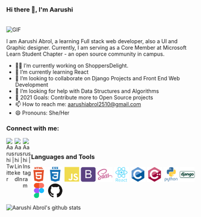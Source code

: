 

<!--
**aarushi353/aarushi353** is a ✨ _special_ ✨ repository because its `README.md` (this file) appears on your GitHub profile.

Here are some ideas to get you started:

- 🔭 I’m currently working on ...
- 🌱 I’m currently learning ...
- 👯 I’m looking to collaborate on ...
- 🤔 I’m looking for help with ...
- 💬 Ask me about ...
- 📫 How to reach me: ...
- 😄 Pronouns: ...
- ⚡ Fun fact: ...
-->

### Hi there 👋, I'm Aarushi

<br />
<img align="center" alt="GIF" src="https://www.bestagencies.com/wp-content/uploads/2014/01/desk.gif" />

I am Aarushi Abrol, a learning Full stack web developer, also a UI and Graphic designer. Currently, I am serving as a Core Member at Microsoft Learn Student Chapter - an open source community in campus.

- 👩‍💻 I’m currently working on ShoppersDelight.
- 🌱 I’m currently learning React
- 👯 I’m looking to collaborate on Django Projects and Front End Web Development
- 🤔 I’m looking for help with Data Structures and Algorithms
- 🥅 2021 Goals: Contribute more to Open Source projects
- 📫 How to reach me: aarushiabrol2510@gmail.com 
- 😄 Pronouns: She/Her

### Connect with me:

[<img align="left" alt="Aarushi | Twitter" width="22px" src="https://cdn.jsdelivr.net/npm/simple-icons@v3/icons/twitter.svg" />][twitter]
[<img align="left" alt="Aarushi | LinkedIn" width="22px" src="https://cdn.jsdelivr.net/npm/simple-icons@v3/icons/linkedin.svg" />][linkedin]
[<img align="left" alt="Aarushi | Instagram" width="22px" src="https://cdn.jsdelivr.net/npm/simple-icons@v3/icons/instagram.svg" />][instagram]

<br />

### Languages and Tools

<a ><img src="https://raw.githubusercontent.com/devicons/devicon/master/icons/html5/html5-plain-wordmark.svg" alt="html" width="40" height="40"/></a>
<a ><img src="https://raw.githubusercontent.com/devicons/devicon/master/icons/css3/css3-plain-wordmark.svg" alt="css" width="40" height="40"/></a>
<a ><img src="https://raw.githubusercontent.com/devicons/devicon/master/icons/javascript/javascript-plain.svg" alt="javascript" width="40" height="40"/></a>
<a ><img src="https://raw.githubusercontent.com/devicons/devicon/master/icons/bootstrap/bootstrap-plain.svg" alt="bootstrap" width="40" height="40"/></a>
<a ><img src="https://raw.githubusercontent.com/devicons/devicon/9f4f5cdb393299a81125eb5127929ea7bfe42889/icons/sass/sass-original.svg" alt="sass" width="40" height="40"/></a>
<a ><img src="https://raw.githubusercontent.com/devicons/devicon/master/icons/react/react-original-wordmark.svg" alt="react" width="40" height="40"/></a>
<a ><img src="https://raw.githubusercontent.com/devicons/devicon/master/icons/c/c-original.svg" alt="c" width="40" height="40"/></a>
<a ><img src="https://raw.githubusercontent.com/devicons/devicon/master/icons/cplusplus/cplusplus-original.svg" alt="cplusplus" width="40" height="40"/></a>
<a ><img src="https://raw.githubusercontent.com/devicons/devicon/master/icons/python/python-original-wordmark.svg" alt="python" width="40" height="40"/></a>
<a ><img src="https://raw.githubusercontent.com/devicons/devicon/9f4f5cdb393299a81125eb5127929ea7bfe42889/icons/django/django-line.svg" alt="django" width="40" height="40"/></a>
<a ><img src="https://raw.githubusercontent.com/devicons/devicon/9f4f5cdb393299a81125eb5127929ea7bfe42889/icons/figma/figma-original.svg" alt="figma" width="40" height="40"/></a>
<a ><img src="https://raw.githubusercontent.com/devicons/devicon/9f4f5cdb393299a81125eb5127929ea7bfe42889/icons/github/github-original.svg" alt="github" width="40" height="40"/></a>

<img width="500" height="300" alt="Aarushi Abrol's github stats" 
         src="https://github-readme-stats.vercel.app/api?username=aarushi353&&show_icons=true&title_color=ffffff&icon_color=bb2acf&text_color=daf7dc&bg_color=151515" />

[twitter]: https://twitter.com/AbrolAarushi
[instagram]: https://www.instagram.com/_aarushi.abrol/
[linkedin]: https://www.linkedin.com/in/aarushiabrol/


